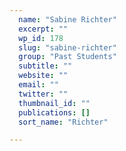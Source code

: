 ```yaml
---
  name: "Sabine Richter"
  excerpt: ""
  wp_id: 178
  slug: "sabine-richter"
  group: "Past Students"
  subtitle: ""
  website: ""
  email: ""
  twitter: ""
  thumbnail_id: ""
  publications: []
  sort_name: "Richter"

---
```

